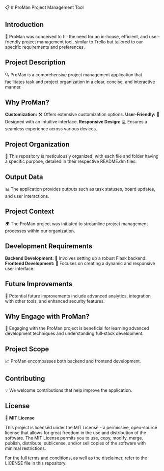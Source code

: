 📋 # ProMan Project Management Tool

## Introduction
🚀 ProMan was conceived to fill the need for an in-house, efficient, and user-friendly project management tool, similar to Trello but tailored to our specific requirements and preferences.

## Project Description
🔍 ProMan is a comprehensive project management application that facilitates task and project organization in a clear, concise, and interactive manner.

## Why ProMan?
**Customization:** 🛠 Offers extensive customization options.
**User-Friendly:** 👥 Designed with an intuitive interface.
**Responsive Design:** 💻 Ensures a seamless experience across various devices.

## Project Organization
📁 This repository is meticulously organized, with each file and folder having a specific purpose, detailed in their respective README.dm files.

## Output Data
📊 The application provides outputs such as task statuses, board updates, and user interactions.

## Project Context
🌍 The ProMan project was initiated to streamline project management processes within our organization.

## Development Requirements
**Backend Development:** 🔧 Involves setting up a robust Flask backend.
**Frontend Development:** 🎨 Focuses on creating a dynamic and responsive user interface.

## Future Improvements
🌟 Potential future improvements include advanced analytics, integration with other tools, and enhanced security features.

## Why Engage with ProMan?
🤝 Engaging with the ProMan project is beneficial for learning advanced development techniques and understanding full-stack development.

## Project Scope
📈 ProMan encompasses both backend and frontend development.

## Contributing
💡 We welcome contributions that help improve the application.

## License
📝 **MIT License**

This project is licensed under the MIT License - a permissive, open-source license that allows for great freedom in the use and distribution of the software. The MIT License permits you to use, copy, modify, merge, publish, distribute, sublicense, and/or sell copies of the software with minimal restrictions.

For the full terms and conditions, as well as the disclaimer, refer to the LICENSE file in this repository.